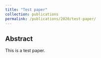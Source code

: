```yaml
---
title: "Test paper"
collection: publications
permalink: /publications/2020/test-paper/
---
```

## Abstract

This is a test paper.